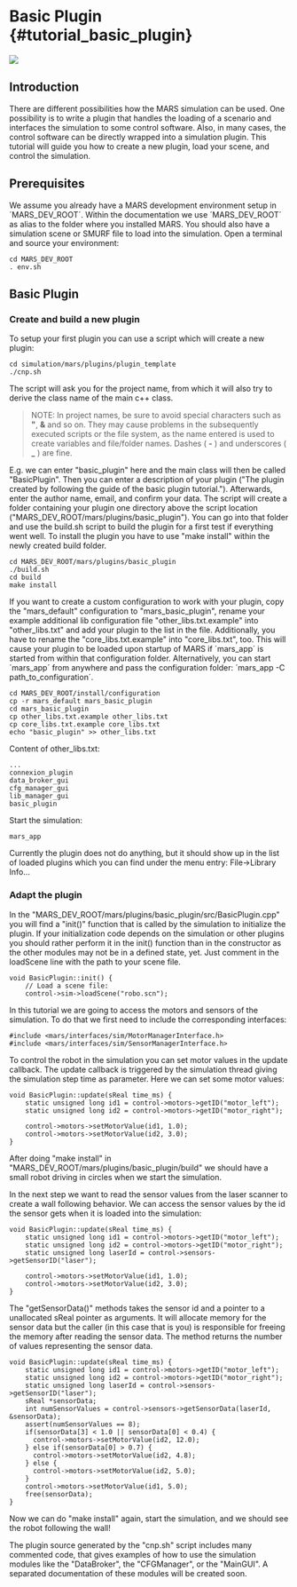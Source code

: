 Basic Plugin {#tutorial_basic_plugin}
============

![](../images/tutorials/plugin/robo.jpg)

## Introduction

There are different possibilities how the MARS simulation can be
used. One possibility is to write a plugin that handles the loading of
a scenario and interfaces the simulation to some control software.
Also, in many cases, the control software can be directly wrapped into
a simulation plugin. This tutorial will guide you how to create a new
plugin, load your scene, and control the simulation.

## Prerequisites

We assume you already have a MARS development environment setup in
´MARS_DEV_ROOT´. Within the documentation we use ´MARS_DEV_ROOT´ as alias to
the folder where you installed MARS. You should also have a simulation scene
or SMURF file to load into the simulation.
Open a terminal and source your environment:

    cd MARS_DEV_ROOT
    . env.sh

## Basic Plugin

### Create and build a new plugin

To setup your first plugin you can use a script which will create a new
plugin:

    cd simulation/mars/plugins/plugin_template
    ./cnp.sh

The script will ask you for the project name, from which it will also
try to derive the class name of the main c++ class.

> NOTE: In project names, be sure to avoid special
characters such as **"**, **&** and so on. They may cause problems in the
subsequently executed scripts or the file system, as the name entered is
used to create variables and file/folder names.
Dashes ( **-** ) and underscores ( **_** ) are fine.

 E.g. we can enter
"basic_plugin" here and the main class will then be called
"BasicPlugin".  Then you can enter a description of your plugin ("The
plugin created by following the guide of the basic plugin tutorial.").
Afterwards, enter the author name, email, and confirm your data.  The
script will create a folder containing your plugin one directory above
the script location ("MARS_DEV_ROOT/mars/plugins/basic_plugin").  You
can go into that folder and use the build.sh script to build the
plugin for a first test if everything went well.  To install the
plugin you have to use "make install" within the newly created build
folder.

    cd MARS_DEV_ROOT/mars/plugins/basic_plugin
    ./build.sh
    cd build
    make install

If you want to create a custom configuration to work with your plugin,
copy the "mars_default" configuration to "mars_basic_plugin", rename your
example additional lib configuration file "other_libs.txt.example" into
"other_libs.txt" and add your plugin to the list in the file. Additionally,
you have to rename the "core_libs.txt.example" into "core_libs.txt", too.
This will cause your plugin to be loaded upon startup of MARS if  ´mars_app´
is started from within that configuration folder. Alternatively, you can start
´mars_app´ from anywhere and pass the configuration folder:
´mars_app -C path_to_configuration´.

    cd MARS_DEV_ROOT/install/configuration
    cp -r mars_default mars_basic_plugin
    cd mars_basic_plugin
    cp other_libs.txt.example other_libs.txt
    cp core_libs.txt.example core_libs.txt
    echo "basic_plugin" >> other_libs.txt

Content of other_libs.txt:

    ...
    connexion_plugin
    data_broker_gui
    cfg_manager_gui
    lib_manager_gui
    basic_plugin

Start the simulation:

    mars_app

Currently the plugin does not do anything, but it should show up in
the list of loaded plugins which you can find under the menu entry:
File->Library Info...


### Adapt the plugin

In the "MARS_DEV_ROOT/mars/plugins/basic_plugin/src/BasicPlugin.cpp"
you will find a "init()" function that is called by the simulation to
initialize the plugin.  If your initialization code depends on the
simulation or other plugins you should rather perform it in the init()
function than in the constructor as the other modules may not be in a
defined state, yet.  Just comment in the loadScene line with the path to
your scene file.

~~~~~~~~~~~~~~~~~~~~~~~~~~~~~~~~~~~~~~~~~~~~~~~~~~~~~~~~~~~~{.cpp}
void BasicPlugin::init() {
    // Load a scene file:
    control->sim->loadScene("robo.scn");
~~~~~~~~~~~~~~~~~~~~~~~~~~~~~~~~~~~~~~~~~~~~~~~~~~~~~~~~~~~~

In this tutorial we are going to access the motors and sensors of the
simulation.  To do that we first need to include the corresponding
interfaces:

~~~~~~~~~~~~~~~~~~~~~~~~~~~~~~~~~~~~~~~~~~~~~~~~~~~~~~~~~~~~{.cpp}
#include <mars/interfaces/sim/MotorManagerInterface.h>
#include <mars/interfaces/sim/SensorManagerInterface.h>
~~~~~~~~~~~~~~~~~~~~~~~~~~~~~~~~~~~~~~~~~~~~~~~~~~~~~~~~~~~~

To control the robot in the simulation you can set motor values in the
update callback.  The update callback is triggered by the simulation
thread giving the simulation step time as parameter.  Here we can set
some motor values:

~~~~~~~~~~~~~~~~~~~~~~~~~~~~~~~~~~~~~~~~~~~~~~~~~~~~~~~~~~~~{.cpp}
void BasicPlugin::update(sReal time_ms) {
    static unsigned long id1 = control->motors->getID("motor_left");
    static unsigned long id2 = control->motors->getID("motor_right");

    control->motors->setMotorValue(id1, 1.0);
    control->motors->setMotorValue(id2, 3.0);
}
~~~~~~~~~~~~~~~~~~~~~~~~~~~~~~~~~~~~~~~~~~~~~~~~~~~~~~~~~~~~

After doing "make install" in
"MARS_DEV_ROOT/mars/plugins/basic_plugin/build" we should have a
small robot driving in circles when we start the simulation.

In the next step we want to read the sensor values from the laser
scanner to create a wall following behavior.  We can access the sensor
values by the id the sensor gets when it is loaded into the
simulation:

~~~~~~~~~~~~~~~~~~~~~~~~~~~~~~~~~~~~~~~~~~~~~~~~~~~~~~~~~~~~{.cpp}
void BasicPlugin::update(sReal time_ms) {
    static unsigned long id1 = control->motors->getID("motor_left");
    static unsigned long id2 = control->motors->getID("motor_right");
    static unsigned long laserId = control->sensors->getSensorID("laser");

    control->motors->setMotorValue(id1, 1.0);
    control->motors->setMotorValue(id2, 3.0);
}
~~~~~~~~~~~~~~~~~~~~~~~~~~~~~~~~~~~~~~~~~~~~~~~~~~~~~~~~~~~~

The "getSensorData()" methods takes the sensor id and a pointer to a
unallocated sReal pointer as arguments.  It will allocate memory for
the sensor data but the caller (in this case that is you) is
responsible for freeing the memory after reading the sensor data.  The
method returns the number of values representing the sensor data.

~~~~~~~~~~~~~~~~~~~~~~~~~~~~~~~~~~~~~~~~~~~~~~~~~~~~~~~~~~~~{.cpp}
void BasicPlugin::update(sReal time_ms) {
    static unsigned long id1 = control->motors->getID("motor_left");
    static unsigned long id2 = control->motors->getID("motor_right");
    static unsigned long laserId = control->sensors->getSensorID("laser");
    sReal *sensorData;
    int numSensorValues = control->sensors->getSensorData(laserId, &sensorData);
    assert(numSensorValues == 8);
    if(sensorData[3] < 1.0 || sensorData[0] < 0.4) {
      control->motors->setMotorValue(id2, 12.0);
    } else if(sensorData[0] > 0.7) {
      control->motors->setMotorValue(id2, 4.8);
    } else {
      control->motors->setMotorValue(id2, 5.0);
    }
    control->motors->setMotorValue(id1, 5.0);
    free(sensorData);
}
~~~~~~~~~~~~~~~~~~~~~~~~~~~~~~~~~~~~~~~~~~~~~~~~~~~~~~~~~~~~

Now we can do "make install" again, start the simulation, and we should see
the robot following the wall!

The plugin source generated by the "cnp.sh" script includes many commented code,
that gives examples of how to use the simulation modules like the "DataBroker",
the "CFGManager", or the "MainGUI".  A separated documentation of these modules
will be created soon.
